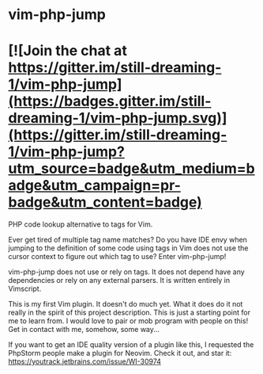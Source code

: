 # vim-php-jump
# [![Join the chat at https://gitter.im/still-dreaming-1/vim-php-jump](https://badges.gitter.im/still-dreaming-1/vim-php-jump.svg)](https://gitter.im/still-dreaming-1/vim-php-jump?utm_source=badge&utm_medium=badge&utm_campaign=pr-badge&utm_content=badge)

PHP code lookup alternative to tags for Vim.

Ever get tired of multiple tag name matches? Do you have IDE envy when jumping to the definition of some code using tags in Vim does not use the cursor context to figure out which tag to use? Enter vim-php-jump!

vim-php-jump does not use or rely on tags. It does not depend have any dependencies or rely on any external parsers. It is written entirely in Vimscript.

This is my first Vim plugin. It doesn't do much yet. What it does do it not really in the spirit of this project description. This is just a starting point for me to learn from. I would love to pair or mob program with people on this! Get in contact with me, somehow, some way...

If you want to get an IDE quality version of a plugin like this, I requested the PhpStorm people make a plugin for Neovim. Check it out, and star it: https://youtrack.jetbrains.com/issue/WI-30974
